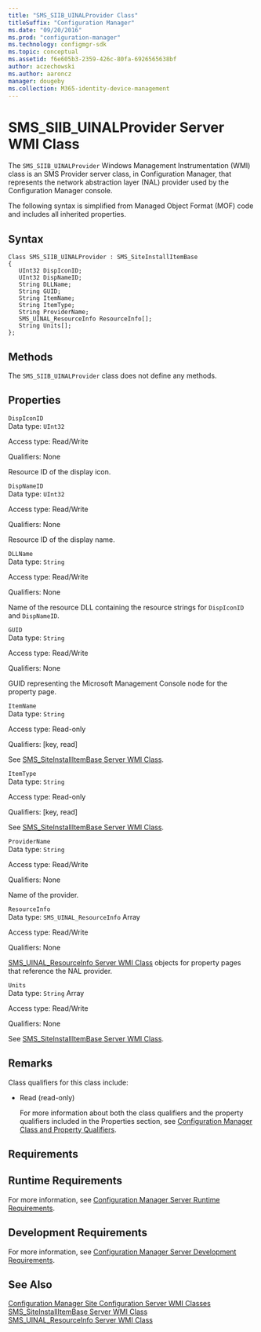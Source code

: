 ```yaml
---
title: "SMS_SIIB_UINALProvider Class"
titleSuffix: "Configuration Manager"
ms.date: "09/20/2016"
ms.prod: "configuration-manager"
ms.technology: configmgr-sdk
ms.topic: conceptual
ms.assetid: f6e605b3-2359-426c-80fa-6926565638bf
author: aczechowski
ms.author: aaroncz
manager: dougeby
ms.collection: M365-identity-device-management
---
```

# SMS_SIIB_UINALProvider Server WMI Class
The `SMS_SIIB_UINALProvider` Windows Management Instrumentation (WMI) class is an SMS Provider server class, in Configuration Manager, that represents the network abstraction layer (NAL) provider used by the Configuration Manager console.  

 The following syntax is simplified from Managed Object Format (MOF) code and includes all inherited properties.  

## Syntax  

```  
Class SMS_SIIB_UINALProvider : SMS_SiteInstallItemBase   
{  
   UInt32 DispIconID;  
   UInt32 DispNameID;  
   String DLLName;  
   String GUID;  
   String ItemName;  
   String ItemType;  
   String ProviderName;  
   SMS_UINAL_ResourceInfo ResourceInfo[];  
   String Units[];  
};  
```  

## Methods  
 The `SMS_SIIB_UINALProvider` class does not define any methods.  

## Properties  
 `DispIconID`  
 Data type: `UInt32`  

 Access type: Read/Write  

 Qualifiers: None  

 Resource ID of the display icon.  

 `DispNameID`  
 Data type: `UInt32`  

 Access type: Read/Write  

 Qualifiers: None  

 Resource ID of the display name.  

 `DLLName`  
 Data type: `String`  

 Access type: Read/Write  

 Qualifiers: None  

 Name of the resource DLL containing the resource strings for `DispIconID` and `DispNameID`.  

 `GUID`  
 Data type: `String`  

 Access type: Read/Write  

 Qualifiers: None  

 GUID representing the Microsoft Management Console node for the property page.  

 `ItemName`  
 Data type: `String`  

 Access type: Read-only  

 Qualifiers: [key, read]  

 See [SMS_SiteInstallItemBase Server WMI Class](../../../develop/reference/core/servers/configure/sms_siteinstallitembase-server-wmi-class.md).  

 `ItemType`  
 Data type: `String`  

 Access type: Read-only  

 Qualifiers: [key, read]  

 See [SMS_SiteInstallItemBase Server WMI Class](../../../develop/reference/core/servers/configure/sms_siteinstallitembase-server-wmi-class.md).  

 `ProviderName`  
 Data type: `String`  

 Access type: Read/Write  

 Qualifiers: None  

 Name of the provider.  

 `ResourceInfo`  
 Data type: `SMS_UINAL_ResourceInfo` Array  

 Access type: Read/Write  

 Qualifiers: None  

 [SMS_UINAL_ResourceInfo Server WMI Class](../../../develop/reference/misc/sms_uinal_resourceinfo-server-wmi-class.md) objects for property pages that reference the NAL provider.  

 `Units`  
 Data type: `String` Array  

 Access type: Read/Write  

 Qualifiers: None  

 See [SMS_SiteInstallItemBase Server WMI Class](../../../develop/reference/core/servers/configure/sms_siteinstallitembase-server-wmi-class.md).  

## Remarks  
 Class qualifiers for this class include:  

- Read (read-only)  

  For more information about both the class qualifiers and the property qualifiers included in the Properties section, see [Configuration Manager Class and Property Qualifiers](../../../develop/reference/misc/class-and-property-qualifiers.md).  

## Requirements  

## Runtime Requirements  
 For more information, see [Configuration Manager Server Runtime Requirements](../../../develop/core/reqs/server-runtime-requirements.md).  

## Development Requirements  
 For more information, see [Configuration Manager Server Development Requirements](../../../develop/core/reqs/server-development-requirements.md).  

## See Also  
 [Configuration Manager Site Configuration Server WMI Classes](../../../develop/reference/core/servers/configure/site-configuration-server-wmi-classes.md)   
 [SMS_SiteInstallItemBase Server WMI Class](../../../develop/reference/core/servers/configure/sms_siteinstallitembase-server-wmi-class.md)   
 [SMS_UINAL_ResourceInfo Server WMI Class](../../../develop/reference/misc/sms_uinal_resourceinfo-server-wmi-class.md)
